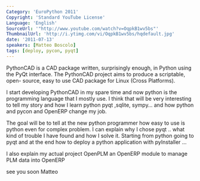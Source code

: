 ```yaml
---
Category: 'EuroPython 2011'
Copyright: 'Standard YouTube License'
Language: 'English'
SourceUrl: '"http://www.youtube.com/watch?v=OqpkB1wv5bs"'
ThumbnailUrl: 'http://i.ytimg.com/vi/OqpkB1wv5bs/hqdefault.jpg'
date: '2011-07-13'
speakers: [Matteo Boscolo]
tags: [deploy, pycon, pyqt]
---
```

PythonCAD is a CAD package written, surprisingly enough, in Python using the
PyQt interface. The PythonCAD project aims to produce a scriptable, open-
source, easy to use CAD package for Linux (Cross Platforms).

I start developing PythonCAD in my spare time and now python is the
programming language that I mostly use. I think that will be very interesting
to tell my story and how I learn python pyqt ,sqlite, sympy… and how python
and pycon and OpenERP change my job.

The goal will be to tell at the new python programmer how easy to use is
python even for complex problem. I can explain why I chose pyqt .. what kind
of trouble I have found and how I solve it. Starting from python going to pyqt
and at the end how to deploy a python application with pyInstaller …

I also explain my actual project OpenPLM an OpenERP module to manage PLM data
into OpenERP

see you soon Matteo

